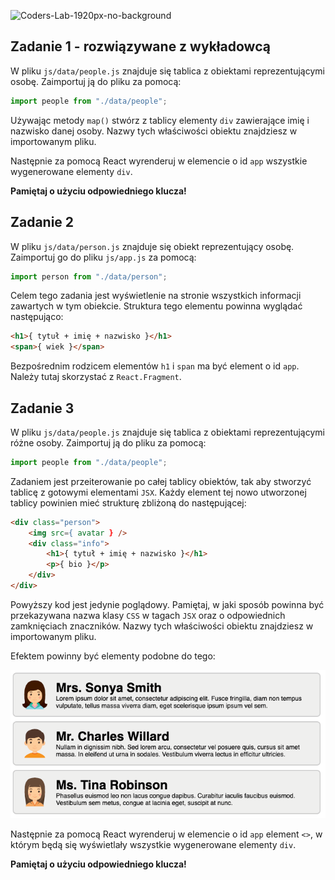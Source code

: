 ![Coders-Lab-1920px-no-background](https://user-images.githubusercontent.com/30623667/104709387-2b7ac180-571f-11eb-9b94-517aa6d501c9.png)



## Zadanie 1 - rozwiązywane z wykładowcą

W pliku `js/data/people.js` znajduje się tablica z obiektami reprezentującymi osobę. Zaimportuj ją do pliku za pomocą:

```js
import people from "./data/people";
```

Używając metody `map()` stwórz z tablicy elementy `div` zawierające imię i nazwisko danej osoby. Nazwy tych właściwości obiektu znajdziesz w importowanym pliku.

Następnie za pomocą React wyrenderuj w elemencie o id `app` wszystkie wygenerowane elementy `div`.

**Pamiętaj o użyciu odpowiedniego klucza!**



## Zadanie 2

W pliku `js/data/person.js` znajduje się obiekt reprezentujący osobę. Zaimportuj go do pliku `js/app.js` za pomocą:

```js
import person from "./data/person";
```

Celem tego zadania jest wyświetlenie na stronie wszystkich informacji zawartych w tym obiekcie. Struktura tego elementu powinna wyglądać następująco:

```HTML
<h1>{ tytuł + imię + nazwisko }</h1>
<span>{ wiek }</span>
```

Bezpośrednim rodzicem elementów `h1` i `span` ma być element o id `app`. Należy tutaj skorzystać z `React.Fragment`.



## Zadanie 3

W pliku `js/data/people.js` znajduje się tablica z obiektami reprezentującymi różne osoby. Zaimportuj ją do pliku za pomocą:

```js
import people from "./data/people";
```

Zadaniem jest przeiterowanie po całej tablicy obiektów, tak aby stworzyć tablicę z gotowymi elementami `JSX`. Każdy element tej nowo utworzonej tablicy powinien mieć strukturę zbliżoną do następującej:

```html
<div class="person">
    <img src={ avatar } />
    <div class="info">
        <h1>{ tytuł + imię + nazwisko }</h1>
        <p>{ bio }</p>
    </div>
</div>
```

Powyższy kod jest jedynie poglądowy. Pamiętaj, w jaki sposób powinna być przekazywana nazwa klasy `CSS` w tagach `JSX` oraz o odpowiednich zamknięciach znaczników. Nazwy tych właściwości obiektu znajdziesz w importowanym pliku.

Efektem powinny być elementy podobne do tego:

![](images/example.png)

Następnie za pomocą React wyrenderuj w elemencie o id `app` element `<>`, w którym będą się wyświetlały wszystkie wygenerowane elementy `div`.

**Pamiętaj o użyciu odpowiedniego klucza!**

